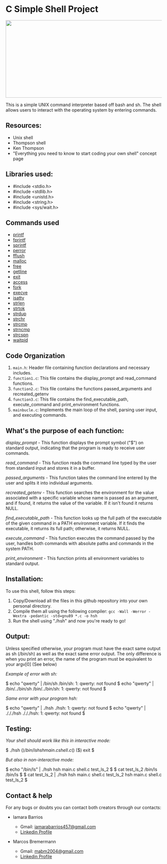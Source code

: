 # **C Simple Shell Project**
<div align="center">
  <a href="https://holbertonschool.uy">
    <img src="https://ml.globenewswire.com/Resource/Download/a08e6c28-55be-44c8-8461-03544f094b38" align="center" height="250" width="800" />
  </a>
</div>

This is a simple UNIX command interpreter based off bash and sh. The shell allows users to interact with the operating system by entering commands.

## Resources:
- Unix shell
- Thompson shell
- Ken Thompson
- "Everything you need to know to start coding your own shell" concept page

## Libraries used:
- #include <stdio.h>
- #include <stdlib.h>
- #include <unistd.h>
- #include <string.h>
- #include <sys/wait.h>

## Commands used
- <a href="https://man7.org/linux/man-pages/man3/printf.3.html" target="_blank">printf</a>
- <a href="https://man7.org/linux/man-pages/man3/fprintf.3p.html" target="_blank">fprintf</a>
- <a href="https://man7.org/linux/man-pages/man3/sprintf.3p.html" target="_blank">sprintf</a>
- <a href="https://man7.org/linux/man-pages/man3/perror.3.html" target="_blank">perror</a>
- <a href="https://man7.org/linux/man-pages/man3/fflush.3.html" target="_blank">fflush</a>
- <a href="https://man7.org/linux/man-pages/man3/malloc.3p.html" target="_blank">malloc</a>
- <a href="https://man7.org/linux/man-pages/man3/free.3.html" target="_blank">free</a>
- <a href="https://man7.org/linux/man-pages/man3/getline.3.html" target="_blank">getline</a>
- <a href="https://man7.org/linux/man-pages/man3/exit.3.html" target="_blank">exit</a>
- <a href="https://man7.org/linux/man-pages/man2/access.2.html" target="_blank">access</a>
- <a href="https://man7.org/linux/man-pages/man3/fork.3p.html" target="_blank">fork</a>
- <a href="https://man7.org/linux/man-pages/man2/execve.2.html" target="_blank">execve</a>
- <a href="https://man7.org/linux/man-pages/man3/isatty.3.html" target="_blank">isatty</a>
- <a href="https://man7.org/linux/man-pages/man3/strlen.3.html" target="_blank">strlen</a>
- <a href="https://man7.org/linux/man-pages/man3/strtok.3.html" target="_blank">strtok</a>
- <a href="https://man7.org/linux/man-pages/man3/strdup.3.html" target="_blank">strdup</a>
- <a href="https://man7.org/linux/man-pages/man3/strchr.3.html" target="_blank">strchr</a>
- <a href="https://man7.org/linux/man-pages/man3/strcmp.3.html" target="_blank">strcmp</a>
- <a href="https://man7.org/linux/man-pages/man3/strncmp.3.html" target="_blank">strncmp</a>
- <a href="https://man7.org/linux/man-pages/man3/strcspn.3.html" target="_blank">strcspn</a>
- <a href="https://man7.org/linux/man-pages/man3/waitpid.3p.html" target="_blank">waitpid</a>

## Code Organization

1. `main.h`: Header file containing function declarations and necessary includes.
2. `function1.c`: This file contains the display_prompt and read_command functions.
3. `function2.c`: This file contains the functions passed_arguments and recreated_getenv
4. `function3.c`: This file contains the find_executable_path, execute_command and print_environment functions.
5. `mainbucle.c`: Implements the main loop of the shell, parsing user input, and executing commands.

## What's the purpose of each function:

*display_prompt* - This function displays the prompt symbol ("$") on standard output, indicating that the program is ready to receive user commands.

*read_command* - This function reads the command line typed by the user from standard input and stores it in a buffer.

*passed_arguments* - This function takes the command line entered by the user and splits it into individual arguments.

*recreated_getenv* - This function searches the environment for the value associated with a specific variable whose name is passed as an argument, and if found, it returns the value of the variable. If it isn't found it returns NULL.

*find_executable_path* - This function looks up the full path of the executable of the given command in a PATH environment variable. If it finds the executable, it returns its full path; otherwise, it returns NULL.

*execute_command* - This function executes the command passed by the user, handles both commands with absolute paths and commands in the system PATH.

*print_environment* - This function prints all environment variables to standard output.

## Installation:
To use this shell, follow this steps:
1. Copy/Download all the files in this github repository into your own personal directory.
2. Compile them all using the following compiler: `gcc -Wall -Werror -Wextra -pedantic -std=gnu89 *.c -o hsh`
3. Run the shell using "./hsh" and now you're ready to go!

## Output:
Unless specified otherwise, your program must have the exact same output as sh (/bin/sh) as well as the exact same error output.
The only difference is when you print an error, the name of the program must be equivalent to your argv[0] (See below)

*Example of error with sh:*

$ echo "qwerty" | /bin/sh
/bin/sh: 1: qwerty: not found
$ echo "qwerty" | /bin/../bin/sh
/bin/../bin/sh: 1: qwerty: not found
$

*Same error with your program hsh:*

$ echo "qwerty" | ./hsh
./hsh: 1: qwerty: not found
$ echo "qwerty" | ./././hsh
./././hsh: 1: qwerty: not found
$

## Testing:

*Your shell should work like this in interactive mode:*

$ ./hsh
($) /bin/ls
hsh main.c shell.c
($)
($) exit
$

*But also in non-interactive mode:*

$ echo "/bin/ls" | ./hsh
hsh main.c shell.c test_ls_2
$
$ cat test_ls_2
/bin/ls
/bin/ls
$
$ cat test_ls_2 | ./hsh
hsh main.c shell.c test_ls_2
hsh main.c shell.c test_ls_2
$

## Contact & help
For any bugs or doubts you can contact both creators through our contacts:
- Iamara Barrios
    - Gmail: iamarabarrios457@gmail.com
    - <a href="https://www.linkedin.com/in/iamara-barrios-6216b026a/">Linkedin Profile</a>

- Marcos Bremermann
    - Gmail: mabm2004@gmail.com
    - <a href="https://www.linkedin.com/in/marcos-bremermann-71839423a/">Linkedin Profile</a>
